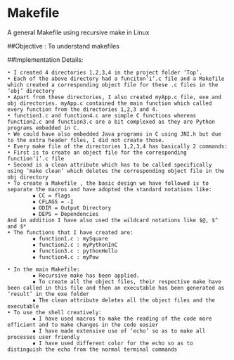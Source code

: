 # Makefile
A general Makefile using recursive make in Linux

##Objective : To understand makefiles 

##Implementation Details:

    • I created 4 directories 1,2,3,4 in the project folder ‘Top’. 
    • Each of the above directory had a funciton’i’.c file and a Makefile which created a corresponding object file for these .c files in the ‘obj’ directory
    • Apart from these directories, I also created myApp.c file, exe and obj directories. myApp.c contained the main function which called every function from the directories 1,2,3 and 4.
    • function1.c and function4.c are simple C functions whereas function2.c and function3.c are a bit complexed as they are Python programs embedded in C.
    • We could have also embedded Java programs in C using JNI.h but due to the extra header files, I did not create those.
    • Every make file of the directories 1,2,3,4 has basically 2 commands: 
    • First is to create an object file for the corresponding function’i’.c file
    • Second is a clean attribute which has to be called specifically using ‘make clean’ which deletes the corresponding object file in the obj directory
    • To create a Makefile , the basic design we have followed is to separate the macros and have adopted the standard notations like:
            ▪ CC = flags
            ▪ CFLAGS = -I
            ▪ ODIR = Output Directory
            ▪ DEPS = Dependencies
	And in addition I have also used the wildcard notations like $@, $^ 	and $*
    • The functions that I have created are:
            ▪ function1.c : mySquare
            ▪ function2.c : myPythonInC
            ▪ function3.c : pythonHello
            ▪ function4.c : myPow
      
    • In the main Makefile:
            ▪ Recursive make has been applied.
            ▪ To create all the object files, their respective make have been called in this file and then an executable has been generated as ‘result’ in the exe folder
            ▪ The clean attribute deletes all the object files and the executable
    • To use the shell creatively:
            ▪ I have used macros to make the reading of the code more efficient and to make changes in the code easier
            ▪ I have made extensive use of ‘echo’ so as to make all processes user friendly
            ▪ I have used different color for the echo so as to distinguish the echo from the normal terminal commands
